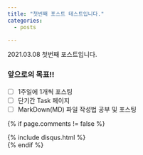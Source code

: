 ```yaml
---
title: "첫번째 포스트 테스트입니다."
categories:
  - posts

---
```


2021.03.08 첫번째 포스트입니다.

### 앞으로의 목표!!

- [ ] 1주일에 1개씩 포스팅
- [ ] 단기간 Task 페이지
- [ ] MarkDown(MD) 파일 작성법 공부 및 포스팅

<!-- 주석
  - [ ] Push my commits to GitHub
  - [x] Open a pull request
-->

{% if page.comments != false %}

<div id= "post-disqus" class="container">
  {% include disqus.html %}
</div>
{% endif %}
